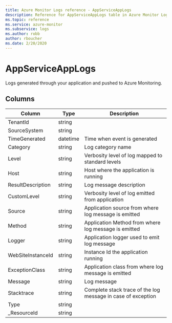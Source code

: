 ```yaml
---
title: Azure Monitor Logs reference - AppServiceAppLogs
description: Reference for AppServiceAppLogs table in Azure Monitor Logs.
ms.topic: reference
ms.service: azure-monitor
ms.subservice: logs
ms.author: robb
author: rboucher
ms.date: 2/20/2020
---
```


# AppServiceAppLogs

 Logs generated through your application and pushed to Azure Monitoring.

## Columns

|Column|Type|Description|
|---|---|---|
|TenantId|string||
|SourceSystem|string||
|TimeGenerated|datetime|Time when event is generated|
|Category|string|Log category name|
|Level|string|Verbosity level of log mapped to standard levels|
|Host|string|Host where the application is running|
|ResultDescription|string|Log message description|
|CustomLevel|string|Verbosity level of log emitted from application|
|Source|string|Application source from where log message is emitted|
|Method|string|Application Method from where log message is emitted|
|Logger|string|Application logger used to emit log message|
|WebSiteInstanceId|string|Instance Id the application running|
|ExceptionClass|string|Application class from where log message is emitted |
|Message|string|Log message|
|Stacktrace|string|Complete stack trace of the log message in case of exception|
|Type|string||
|_ResourceId|string||
